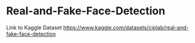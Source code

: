 # Real-and-Fake-Face-Detection
Link to Kaggle Dataset
https://www.kaggle.com/datasets/ciplab/real-and-fake-face-detection
